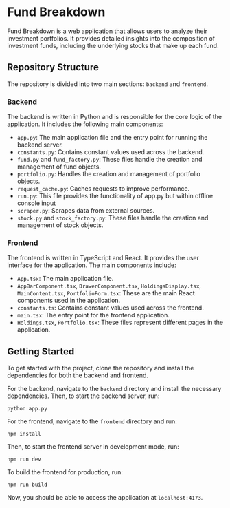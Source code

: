 # Fund Breakdown

Fund Breakdown is a web application that allows users to analyze their investment portfolios. It provides detailed insights into the composition of investment funds, including the underlying stocks that make up each fund.

## Repository Structure

The repository is divided into two main sections: `backend` and `frontend`.

### Backend

The backend is written in Python and is responsible for the core logic of the application. It includes the following main components:

- `app.py`: The main application file and the entry point for running the backend server.
- `constants.py`: Contains constant values used across the backend.
- `fund.py` and `fund_factory.py`: These files handle the creation and management of fund objects.
- `portfolio.py`: Handles the creation and management of portfolio objects.
- `request_cache.py`: Caches requests to improve performance.
- `run.py`: This file provides the functionality of app.py but within offline console input
- `scraper.py`: Scrapes data from external sources.
- `stock.py` and `stock_factory.py`: These files handle the creation and management of stock objects.

### Frontend

The frontend is written in TypeScript and React. It provides the user interface for the application. The main components include:

- `App.tsx`: The main application file.
- `AppBarComponent.tsx`, `DrawerComponent.tsx`, `HoldingsDisplay.tsx`, `MainContent.tsx`, `PortfolioForm.tsx`: These are the main React components used in the application.
- `constants.ts`: Contains constant values used across the frontend.
- `main.tsx`: The entry point for the frontend application.
- `Holdings.tsx`, `Portfolio.tsx`: These files represent different pages in the application.

## Getting Started

To get started with the project, clone the repository and install the dependencies for both the backend and frontend.

For the backend, navigate to the `backend` directory and install the necessary dependencies. Then, to start the backend server, run:

```
python app.py
```

For the frontend, navigate to the `frontend` directory and run:

```
npm install
```

Then, to start the frontend server in development mode, run:

```
npm run dev
```

To build the frontend for production, run:

```
npm run build
```

Now, you should be able to access the application at `localhost:4173`.
